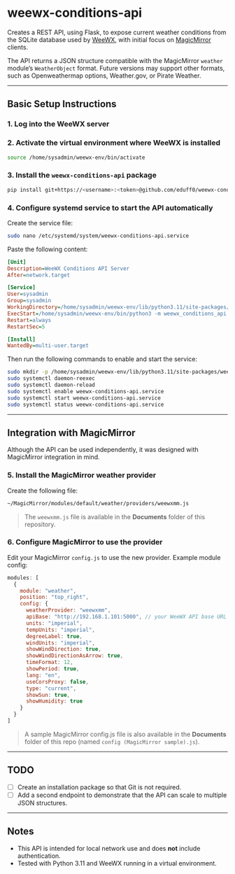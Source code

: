 # weewx-conditions-api

Creates a REST API, using Flask, to expose current weather conditions from the SQLite database used by [WeeWX](http://weewx.com/), with initial focus on [MagicMirror](https://magicmirror.builders/) clients.

The API returns a JSON structure compatible with the MagicMirror `weather` module’s `WeatherObject` format. Future versions may support other formats, such as Openweathermap options, Weather.gov, or Pirate Weather.

---

## Basic Setup Instructions

### 1. Log into the WeeWX server

### 2. Activate the virtual environment where WeeWX is installed
```bash
source /home/sysadmin/weewx-env/bin/activate
```

### 3. Install the `weewx-conditions-api` package
```bash
pip install git+https://<username>:<token>@github.com/eduff0/weewx-conditions-api.git
```

### 4. Configure systemd service to start the API automatically

Create the service file:
```bash
sudo nano /etc/systemd/system/weewx-conditions-api.service
```

Paste the following content:
```ini
[Unit]
Description=WeeWX Conditions API Server
After=network.target

[Service]
User=sysadmin
Group=sysadmin
WorkingDirectory=/home/sysadmin/weewx-env/lib/python3.11/site-packages/weewx_conditions_api
ExecStart=/home/sysadmin/weewx-env/bin/python3 -m weewx_conditions_api.api_server
Restart=always
RestartSec=5

[Install]
WantedBy=multi-user.target
```

Then run the following commands to enable and start the service:
```bash
sudo mkdir -p /home/sysadmin/weewx-env/lib/python3.11/site-packages/weewx_conditions_api
sudo systemctl daemon-reexec
sudo systemctl daemon-reload
sudo systemctl enable weewx-conditions-api.service
sudo systemctl start weewx-conditions-api.service
sudo systemctl status weewx-conditions-api.service
```

---

## Integration with MagicMirror

Although the API can be used independently, it was designed with MagicMirror integration in mind.

### 5. Install the MagicMirror weather provider

Create the following file:
```bash
~/MagicMirror/modules/default/weather/providers/weewxmm.js
```

> The `weewxmm.js` file is available in the **Documents** folder of this repository.

### 6. Configure MagicMirror to use the provider

Edit your MagicMirror `config.js` to use the new provider. Example module config:
```js
modules: [
  {
    module: "weather",
    position: "top_right",
    config: {
      weatherProvider: "weewxmm",
      apiBase: "http://192.168.1.101:5000", // your WeeWX API base URL
      units: "imperial",
      tempUnits: "imperial",
      degreeLabel: true,
      windUnits: "imperial",
      showWindDirection: true,
      showWindDirectionAsArrow: true,
      timeFormat: 12,
      showPeriod: true,
      lang: "en",
      useCorsProxy: false,
      type: "current",
      showSun: true,
      showHumidity: true
    }
  }
]
```

> A sample MagicMirror config.js file is also available in the **Documents** folder of this repo (named `config (MagicMirror sample).js`).

---

## TODO

- [ ] Create an installation package so that Git is not required.
- [ ] Add a second endpoint to demonstrate that the API can scale to multiple JSON structures.
---

## Notes

- This API is intended for local network use and does **not** include authentication.
- Tested with Python 3.11 and WeeWX running in a virtual environment.
